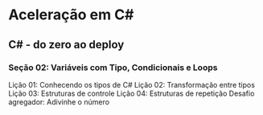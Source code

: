 # Aceleração em C#
## C# - do zero ao deploy
### Seção 02: Variáveis com Tipo, Condicionais e Loops
Lição 01: Conhecendo os tipos de C#
Lição 02: Transformação entre tipos
Lição 03: Estruturas de controle
Lição 04: Estruturas de repetição
Desafio agregador: Adivinhe o número
